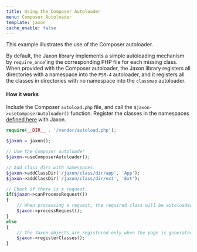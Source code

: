 ```yaml
---
title: Using the Composer Autoloader
menu: Composer Autoloader
template: jaxon
cache_enable: false
---
```


This example illustrates the use of the Composer autoloader.

By default, the Jaxon library implements a simple autoloading mechanism by `require_once`'ing the corresponding PHP file for each missing class.
When provided with the Composer autoloader, the Jaxon library registers all directories with a namespace into the `PSR-4` autoloader, and it registers all the classes in directories with no namespace into the `classmap` autoloader.

#### How it works

Include the Composer `autoload.php` file, and call the `$jaxon->useComposerAutoloader()` function.
Register the classes in the namespaces [defined here](/examples/codes/namespace.html) with Jaxon.

```php
require(__DIR__ . '/vendor/autoload.php');

$jaxon = jaxon();

// Use the Composer autoloader
$jaxon->useComposerAutoloader();

// Add class dirs with namespaces
$jaxon->addClassDir('/jaxon/class/dir/app', 'App');
$jaxon->addClassDir('/jaxon/class/dir/ext', 'Ext');

// Check if there is a request.
if($jaxon->canProcessRequest())
{
    // When processing a request, the required class will be autoloaded
    $jaxon->processRequest();
}
else
{
    // The Jaxon objects are registered only when the page is generated
    $jaxon->registerClasses();
}
```
